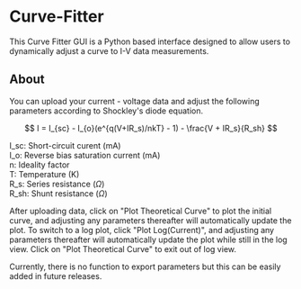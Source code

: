 # Curve-Fitter

This Curve Fitter GUI is a Python based interface designed to allow users to dynamically adjust a curve to I-V data measurements. 

## About

You can upload your current - voltage data and adjust the following parameters according to Shockley's diode equation.

$$ I = I_{sc} - I_{o}(e^{q(V+IR_s)/nkT} - 1) - \frac{V + IR_s}{R_sh} $$

I_sc: Short-circuit curent (mA)  
I_o: Reverse bias saturation current (mA)  
n: Ideality factor  
T: Temperature (K)  
R_s: Series resistance ($\Omega$)  
R_sh: Shunt resistance ($\Omega$)  

After uploading data, click on "Plot Theoretical Curve" to plot the initial curve, and adjusting any parameters thereafter will automatically update the plot. To switch to a log plot, click "Plot Log(Current)", and adjusting any parameters thereafter will automatically update the plot while still in the log view. Click on "Plot Theoretical Curve" to exit out of log view. 

Currently, there is no function to export parameters but this can be easily added in future releases. 
